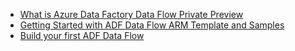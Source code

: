 * [What is Azure Data Factory Data Flow Private Preview](https://www.youtube.com/watch?v=YhpHlyYWCyI)
* [Getting Started with ADF Data Flow ARM Template and Samples](https://www.youtube.com/watch?v=YhpHlyYWCyI)
* [Build your first ADF Data Flow](https://www.youtube.com/watch?v=YhpHlyYWCyI)
